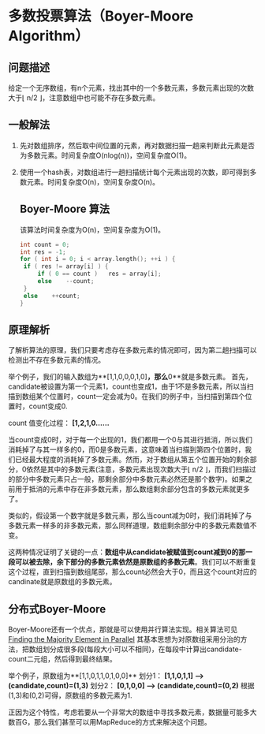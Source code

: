 # 多数投票算法（Boyer-Moore Algorithm）

## 问题描述

给定一个无序数组，有n个元素，找出其中的一个多数元素，多数元素出现的次数大于⌊ n/2 ⌋，注意数组中也可能不存在多数元素。

## 一般解法

1. 先对数组排序，然后取中间位置的元素，再对数据扫描一趟来判断此元素是否为多数元素。时间复杂度O(nlog(n))，空间复杂度O(1)。

2. 使用一个hash表，对数组进行一趟扫描统计每个元素出现的次数，即可得到多数元素。时间复杂度O(n)，空间复杂度O(n)。

   ## Boyer-Moore 算法

   该算法时间复杂度为O(n)，空间复杂度为O(1)。

   ```c++
   int count = 0;
   int res = -1;
   for ( int i = 0; i < array.length(); ++i ) {
   	if ( res != array[i] ) {
   		if ( 0 == count )	res = array[i];
   		else	--count;
   	}
   	else	++count;
   }
   ```

## 原理解析

了解析算法的原理，我们只要考虑存在多数元素的情况即可，因为第二趟扫描可以检测出不存在多数元素的情况。

举个例子，我们的输入数组为**[1,1,0,0,0,1,0]**，那么**0**就是多数元素。 
首先，candidate被设置为第一个元素1，count也变成1，由于1不是多数元素，所以当扫描到数组某个位置时，count一定会减为0。在我们的例子中，当扫描到第四个位置时，count变成0.

count 值变化过程： 
**[1,2,1,0……**

当count变成0时，对于每一个出现的1，我们都用一个0与其进行抵消，所以我们消耗掉了与其一样多的0，而0是多数元素，这意味着当扫描到第四个位置时，我们已经最大程度的消耗掉了多数元素。然而，对于数组从第五个位置开始的剩余部分，0依然是其中的多数元素(注意，多数元素出现次数大于⌊ n/2 ⌋，而我们扫描过的部分中多数元素只占一般，那剩余部分中多数元素必然还是那个数字)。如果之前用于抵消的元素中存在非多数元素，那么数组剩余部分包含的多数元素就更多了。

类似的，假设第一个数字就是多数元素，那么当count减为0时，我们消耗掉了与多数元素一样多的非多数元素，那么同样道理，数组剩余部分中的多数元素数值不变。

这两种情况证明了关键的一点：**数组中从candidate被赋值到count减到0的那一段可以被去除，余下部分的多数元素依然是原数组的多数元素**。我们可以不断重复这个过程，直到扫描到数组尾部，那么count必然会大于0，而且这个count对应的candinate就是原数组的多数元素。

## 分布式Boyer-Moore

Boyer-Moore还有一个优点，那就是可以使用并行算法实现。相关算法可见[Finding the Majority Element in Parallel](http://www.crm.umontreal.ca/pub/Rapports/3300-3399/3302.pdf) 
其基本思想为对原数组采用分治的方法，把数组划分成很多段(每段大小可以不相同)，在每段中计算出candidate-count二元组，然后得到最终结果。

举个例子，原数组为**[1,1,0,1,1,0,1,0,0]** 
划分1： 
**[1,1,0,1,1] –> (candidate,count)=(1,3)** 
划分2： 
**[0,1,0,0] –> (candidate,count)=(0,2)** 
根据(1,3)和(0,2)可得，原数组的多数元素为1.

正因为这个特性，考虑若要从一个非常大的数组中寻找多数元素，数据量可能多大数百G，那么我们甚至可以用MapReduce的方式来解决这个问题。